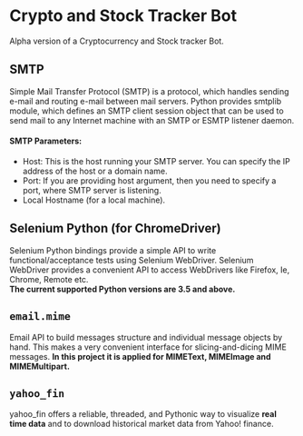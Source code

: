 # Crypto and Stock Tracker Bot
Alpha version of a Cryptocurrency and Stock tracker Bot.

## SMTP
Simple Mail Transfer Protocol (SMTP) is a protocol, which handles sending e-mail and routing e-mail between mail servers. Python provides smtplib module, which defines an SMTP client session object that can be used to send mail to any Internet machine with an SMTP or ESMTP listener daemon.

#### SMTP Parameters:
- Host: This is the host running your SMTP server. You can specify the IP address of the host or a domain name.
- Port: If you are providing host argument, then you need to specify a port, where SMTP server is listening.
- Local Hostname (for a local machine).

## Selenium Python (for ChromeDriver)
Selenium Python bindings provide a simple API to write functional/acceptance tests using Selenium WebDriver. Selenium WebDriver provides a convenient API to access WebDrivers like Firefox, Ie, Chrome, Remote etc. <br /> **The current supported Python versions are 3.5 and above.**

## `email.mime`
Email API to build messages structure and individual message objects by hand. This makes a very convenient interface for slicing-and-dicing MIME messages. **In this project it is applied for MIMEText, MIMEImage and MIMEMultipart.**

## `yahoo_fin`
yahoo_fin offers a reliable, threaded, and Pythonic way to visualize **real time data** and to download historical market data from Yahoo! finance.
